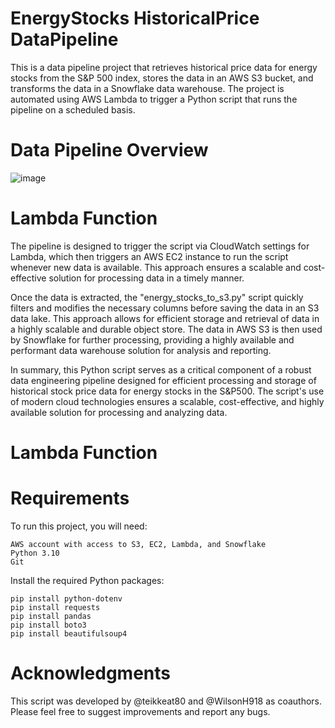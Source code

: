 # EnergyStocks HistoricalPrice DataPipeline  
This is a data pipeline project that retrieves historical price data for energy stocks from the S&P 500 index, stores the data in an AWS S3 bucket, and transforms the data in a Snowflake data warehouse. The project is automated using AWS Lambda to trigger a Python script that runs the pipeline on a scheduled basis.

# Data Pipeline Overview  
![image](https://user-images.githubusercontent.com/117455557/235311127-b62d48fd-a53a-4934-9ac1-87d561ffa5a5.png)

# Lambda Function  
The pipeline is designed to trigger the script via CloudWatch settings for Lambda, which then triggers an AWS EC2 instance to run the script whenever new data is available. This approach ensures a scalable and cost-effective solution for processing data in a timely manner.  

Once the data is extracted, the "energy_stocks_to_s3.py" script quickly filters and modifies the necessary columns before saving the data in an S3 data lake. This approach allows for efficient storage and retrieval of data in a highly scalable and durable object store. The data in AWS S3 is then used by Snowflake for further processing, providing a highly available and performant data warehouse solution for analysis and reporting.  

In summary, this Python script serves as a critical component of a robust data engineering pipeline designed for efficient processing and storage of historical stock price data for energy stocks in the S&P500. The script's use of modern cloud technologies ensures a scalable, cost-effective, and highly available solution for processing and analyzing data.  

# Lambda Function  


# Requirements  
To run this project, you will need:

    AWS account with access to S3, EC2, Lambda, and Snowflake
    Python 3.10
    Git

Install the required Python packages:

    pip install python-dotenv
    pip install requests
    pip install pandas
    pip install boto3
    pip install beautifulsoup4
    
# Acknowledgments  
This script was developed by @teikkeat80 and @WilsonH918 as coauthors. Please feel free to suggest improvements and report any bugs.
